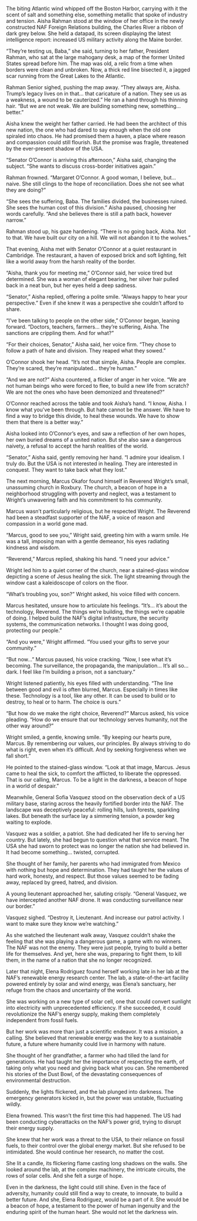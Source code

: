 The biting Atlantic wind whipped off the Boston Harbor, carrying with it the scent of salt and something else, something metallic that spoke of industry and tension. Aisha Rahman stood at the window of her office in the newly constructed NAF Foreign Relations building, the Charles River a ribbon of dark grey below. She held a datapad, its screen displaying the latest intelligence report: increased US military activity along the Maine border.

“They’re testing us, Baba,” she said, turning to her father, President Rahman, who sat at the large mahogany desk, a map of the former United States spread before him. The map was old, a relic from a time when borders were clean and unbroken. Now, a thick red line bisected it, a jagged scar running from the Great Lakes to the Atlantic.

Rahman Senior sighed, pushing the map away. “They always are, Aisha. Trump’s legacy lives on in that… that caricature of a nation. They see us as a weakness, a wound to be cauterized.” He ran a hand through his thinning hair. “But we are not weak. We are building something new, something… better.”

Aisha knew the weight her father carried. He had been the architect of this new nation, the one who had dared to say enough when the old one spiraled into chaos. He had promised them a haven, a place where reason and compassion could still flourish. But the promise was fragile, threatened by the ever-present shadow of the USA.

“Senator O’Connor is arriving this afternoon,” Aisha said, changing the subject. “She wants to discuss cross-border initiatives again.”

Rahman frowned. “Margaret O’Connor. A good woman, I believe, but… naive. She still clings to the hope of reconciliation. Does she not see what they are doing?”

“She sees the suffering, Baba. The families divided, the businesses ruined. She sees the human cost of this division.” Aisha paused, choosing her words carefully. “And she believes there is still a path back, however narrow.”

Rahman stood up, his gaze hardening. “There is no going back, Aisha. Not to that. We have built our city on a hill. We will not abandon it to the wolves.”

That evening, Aisha met with Senator O’Connor at a quiet restaurant in Cambridge. The restaurant, a haven of exposed brick and soft lighting, felt like a world away from the harsh reality of the border.

“Aisha, thank you for meeting me,” O’Connor said, her voice tired but determined. She was a woman of elegant bearing, her silver hair pulled back in a neat bun, but her eyes held a deep sadness.

“Senator,” Aisha replied, offering a polite smile. “Always happy to hear your perspective.” Even if she knew it was a perspective she couldn’t afford to share.

“I’ve been talking to people on the other side,” O’Connor began, leaning forward. “Doctors, teachers, farmers… they’re suffering, Aisha. The sanctions are crippling them. And for what?”

“For their choices, Senator,” Aisha said, her voice firm. “They chose to follow a path of hate and division. They reaped what they sowed.”

O’Connor shook her head. “It’s not that simple, Aisha. People are complex. They’re scared, they’re manipulated… they’re human.”

“And we are not?” Aisha countered, a flicker of anger in her voice. “We are not human beings who were forced to flee, to build a new life from scratch? We are not the ones who have been demonized and threatened?”

O’Connor reached across the table and took Aisha’s hand. “I know, Aisha. I know what you’ve been through. But hate cannot be the answer. We have to find a way to bridge this divide, to heal these wounds. We have to show them that there is a better way.”

Aisha looked into O’Connor’s eyes, and saw a reflection of her own hopes, her own buried dreams of a united nation. But she also saw a dangerous naivety, a refusal to accept the harsh realities of the world.

“Senator,” Aisha said, gently removing her hand. “I admire your idealism. I truly do. But the USA is not interested in healing. They are interested in conquest. They want to take back what they lost.”

The next morning, Marcus Okafor found himself in Reverend Wright’s small, unassuming church in Roxbury. The church, a beacon of hope in a neighborhood struggling with poverty and neglect, was a testament to Wright’s unwavering faith and his commitment to his community.

Marcus wasn’t particularly religious, but he respected Wright. The Reverend had been a steadfast supporter of the NAF, a voice of reason and compassion in a world gone mad.

“Marcus, good to see you,” Wright said, greeting him with a warm smile. He was a tall, imposing man with a gentle demeanor, his eyes radiating kindness and wisdom.

“Reverend,” Marcus replied, shaking his hand. “I need your advice.”

Wright led him to a quiet corner of the church, near a stained-glass window depicting a scene of Jesus healing the sick. The light streaming through the window cast a kaleidoscope of colors on the floor.

“What’s troubling you, son?” Wright asked, his voice filled with concern.

Marcus hesitated, unsure how to articulate his feelings. “It’s… it’s about the technology, Reverend. The things we’re building, the things we’re capable of doing. I helped build the NAF’s digital infrastructure, the security systems, the communication networks. I thought I was doing good, protecting our people.”

“And you were,” Wright affirmed. “You used your gifts to serve your community.”

“But now…” Marcus paused, his voice cracking. “Now, I see what it’s becoming. The surveillance, the propaganda, the manipulation… It’s all so… dark. I feel like I’m building a prison, not a sanctuary.”

Wright listened patiently, his eyes filled with understanding. “The line between good and evil is often blurred, Marcus. Especially in times like these. Technology is a tool, like any other. It can be used to build or to destroy, to heal or to harm. The choice is ours.”

“But how do we make the right choice, Reverend?” Marcus asked, his voice pleading. “How do we ensure that our technology serves humanity, not the other way around?”

Wright smiled, a gentle, knowing smile. “By keeping our hearts pure, Marcus. By remembering our values, our principles. By always striving to do what is right, even when it’s difficult. And by seeking forgiveness when we fall short.”

He pointed to the stained-glass window. “Look at that image, Marcus. Jesus came to heal the sick, to comfort the afflicted, to liberate the oppressed. That is our calling, Marcus. To be a light in the darkness, a beacon of hope in a world of despair.”

Meanwhile, General Sofia Vasquez stood on the observation deck of a US military base, staring across the heavily fortified border into the NAF. The landscape was deceptively peaceful: rolling hills, lush forests, sparkling lakes. But beneath the surface lay a simmering tension, a powder keg waiting to explode.

Vasquez was a soldier, a patriot. She had dedicated her life to serving her country. But lately, she had begun to question what that service meant. The USA she had sworn to protect was no longer the nation she had believed in. It had become something… twisted, corrupted.

She thought of her family, her parents who had immigrated from Mexico with nothing but hope and determination. They had taught her the values of hard work, honesty, and respect. But those values seemed to be fading away, replaced by greed, hatred, and division.

A young lieutenant approached her, saluting crisply. “General Vasquez, we have intercepted another NAF drone. It was conducting surveillance near our border.”

Vasquez sighed. “Destroy it, Lieutenant. And increase our patrol activity. I want to make sure they know we’re watching.”

As she watched the lieutenant walk away, Vasquez couldn’t shake the feeling that she was playing a dangerous game, a game with no winners. The NAF was not the enemy. They were just people, trying to build a better life for themselves. And yet, here she was, preparing to fight them, to kill them, in the name of a nation that she no longer recognized.

Later that night, Elena Rodriguez found herself working late in her lab at the NAF’s renewable energy research center. The lab, a state-of-the-art facility powered entirely by solar and wind energy, was Elena’s sanctuary, her refuge from the chaos and uncertainty of the world.

She was working on a new type of solar cell, one that could convert sunlight into electricity with unprecedented efficiency. If she succeeded, it could revolutionize the NAF’s energy supply, making them completely independent from fossil fuels.

But her work was more than just a scientific endeavor. It was a mission, a calling. She believed that renewable energy was the key to a sustainable future, a future where humanity could live in harmony with nature.

She thought of her grandfather, a farmer who had tilled the land for generations. He had taught her the importance of respecting the earth, of taking only what you need and giving back what you can. She remembered his stories of the Dust Bowl, of the devastating consequences of environmental destruction.

Suddenly, the lights flickered, and the lab plunged into darkness. The emergency generators kicked in, but the power was unstable, fluctuating wildly.

Elena frowned. This wasn’t the first time this had happened. The US had been conducting cyberattacks on the NAF’s power grid, trying to disrupt their energy supply.

She knew that her work was a threat to the USA, to their reliance on fossil fuels, to their control over the global energy market. But she refused to be intimidated. She would continue her research, no matter the cost.

She lit a candle, its flickering flame casting long shadows on the walls. She looked around the lab, at the complex machinery, the intricate circuits, the rows of solar cells. And she felt a surge of hope.

Even in the darkness, the light could still shine. Even in the face of adversity, humanity could still find a way to create, to innovate, to build a better future. And she, Elena Rodriguez, would be a part of it. She would be a beacon of hope, a testament to the power of human ingenuity and the enduring spirit of the human heart. She would not let the darkness win.